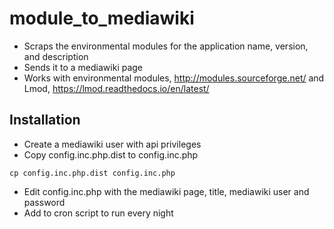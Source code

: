 # module_to_mediawiki

* Scraps the environmental modules for the application name, version, and description
* Sends it to a mediawiki page
* Works with environmental modules, http://modules.sourceforge.net/ and Lmod, https://lmod.readthedocs.io/en/latest/

## Installation

* Create a mediawiki user with api privileges
* Copy config.inc.php.dist to config.inc.php
```
cp config.inc.php.dist config.inc.php
```
* Edit config.inc.php with the mediawiki page, title, mediawiki user and password
* Add to cron script to run every night


